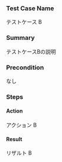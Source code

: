 ### Test Case Name
テストケース B

### Summary
テストケースBの説明

### Precondition
なし

### Steps

#### Action
アクション B
#### Result
リザルト B
